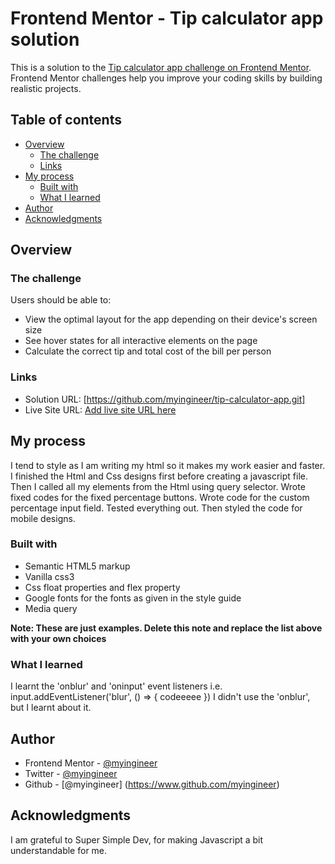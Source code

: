 # Frontend Mentor - Tip calculator app solution

This is a solution to the [Tip calculator app challenge on Frontend Mentor](https://www.frontendmentor.io/challenges/tip-calculator-app-ugJNGbJUX). Frontend Mentor challenges help you improve your coding skills by building realistic projects.

## Table of contents

- [Overview](#overview)
  - [The challenge](#the-challenge)
  - [Links](#links)
- [My process](#my-process)
  - [Built with](#built-with)
  - [What I learned](#what-i-learned)
- [Author](#author)
- [Acknowledgments](#acknowledgments)


## Overview

### The challenge

Users should be able to:

- View the optimal layout for the app depending on their device's screen size
- See hover states for all interactive elements on the page
- Calculate the correct tip and total cost of the bill per person


### Links

- Solution URL: [https://github.com/myingineer/tip-calculator-app.git]
- Live Site URL: [Add live site URL here](https://your-live-site-url.com)

## My process

I tend to style as I am writing my html so it makes my work easier and faster.
I finished the Html and Css designs first before creating a javascript file.
Then I called all my elements from the Html using query selector.
Wrote fixed codes for the fixed percentage buttons.
Wrote code for the custom percentage input field.
Tested everything out.
Then styled the code for mobile designs.

### Built with

- Semantic HTML5 markup
- Vanilla css3
- Css float properties and flex property
- Google fonts for the fonts as given in the style guide
- Media query 

**Note: These are just examples. Delete this note and replace the list above with your own choices**

### What I learned


I learnt the 'onblur' and 'oninput' event listeners i.e.
input.addEventListener('blur', () => {
  codeeeee
})
I didn't use the 'onblur', but I learnt about it.



## Author
- Frontend Mentor - [@myingineer](https://www.frontendmentor.io/profile/myingineer)
- Twitter - [@myingineer](https://www.twitter.com/myingineer)
- Github - [@myingineer] (https://www.github.com/myingineer)

## Acknowledgments

I am grateful to Super Simple Dev, for making Javascript a bit understandable for me.
